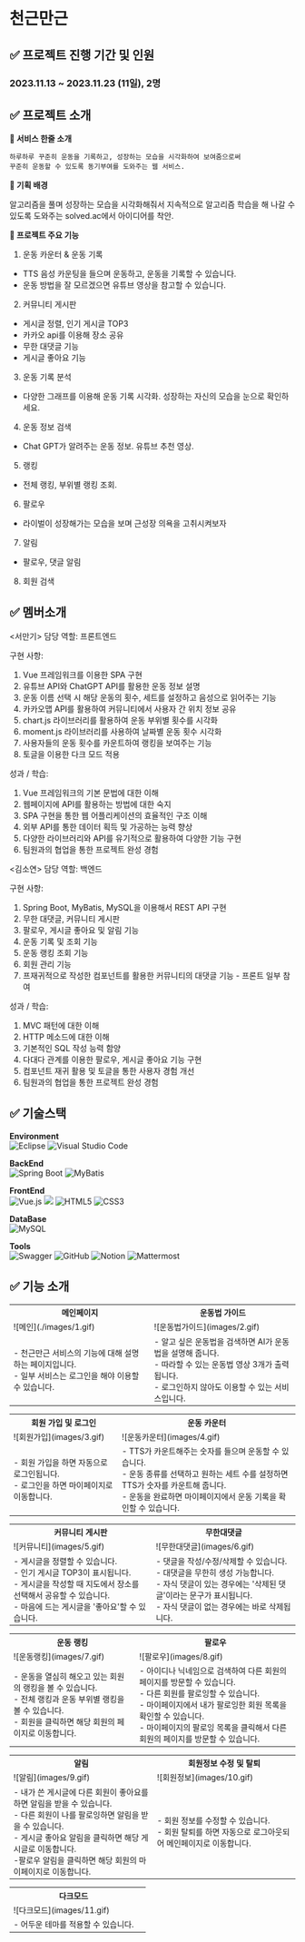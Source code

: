 # 천근만근

## ✅ 프로젝트 진행 기간 및 인원

### 2023.11.13 ~ 2023.11.23 (11일), 2명

## **✅ 프로젝트 소개**

**🚩 서비스 한줄 소개**

```bash
하루하루 꾸준히 운동을 기록하고, 성장하는 모습을 시각화하여 보여줌으로써
꾸준히 운동할 수 있도록 동기부여를 도와주는 웹 서비스.
```

**🚩 기획 배경**

알고리즘을 풀며 성장하는 모습을 시각화해줘서 지속적으로 알고리즘 학습을 해 나갈 수 있도록 도와주는 solved.ac에서 아이디어를 착안.


**🚩 프로젝트 주요 기능**

1. 운동 카운터 & 운동 기록
- TTS 음성 카운팅을 들으며 운동하고, 운동을 기록할 수 있습니다.
- 운동 방법을 잘 모르겠으면 유튜브 영상을 참고할 수 있습니다.

2. 커뮤니티 게시판
- 게시글 정렬, 인기 게시글 TOP3
- 카카오 api를 이용해 장소 공유
- 무한 대댓글 기능
- 게시글 좋아요 기능

3. 운동 기록 분석
- 다양한 그래프를 이용해 운동 기록 시각화. 성장하는 자신의 모습을 눈으로 확인하세요.

4. 운동 정보 검색
- Chat GPT가 알려주는 운동 정보. 유튜브 추천 영상.

5. 랭킹
- 전체 랭킹, 부위별 랭킹 조회.

6. 팔로우
- 라이벌이 성장해가는 모습을 보며 근성장 의욕을 고취시켜보자

7. 알림
- 팔로우, 댓글 알림

8. 회원 검색


## ✅ 멤버소개

<서만기>
담당 역할: 프론트엔드

구현 사항:
1. Vue 프레임워크를 이용한 SPA 구현
2. 유튜브 API와 ChatGPT API를 활용한 운동 정보 설명
3. 운동 이름 선택 시 해당 운동의 횟수, 세트를 설정하고 음성으로 읽어주는 기능
4. 카카오맵 API를 활용하여 커뮤니티에서 사용자 간 위치 정보 공유
5. chart.js 라이브러리를 활용하여 운동 부위별 횟수를 시각화
6. moment.js 라이브러리를 사용하여 날짜별 운동 횟수 시각화
7. 사용자들의 운동 횟수를 카운트하여 랭킹을 보여주는 기능
8. 토글을 이용한 다크 모드 적용

성과 / 학습:
1. Vue 프레임워크의 기본 문법에 대한 이해
2. 웹페이지에 API를 활용하는 방법에 대한 숙지
3. SPA 구현을 통한 웹 어플리케이션의 효율적인 구조 이해
4. 외부 API를 통한 데이터 획득 및 가공하는 능력 향상
5. 다양한 라이브러리와 API를 유기적으로 활용하여 다양한 기능 구현
6. 팀원과의 협업을 통한 프로젝트 완성 경험

<김소연>
담당 역할: 백엔드

구현 사항:
1. Spring Boot, MyBatis, MySQL을 이용해서 REST API 구현
2. 무한 대댓글, 커뮤니티 게시판
3. 팔로우, 게시글 좋아요 및 알림 기능
4. 운동 기록 및 조회 기능
5. 운동 랭킹 조회 기능
6. 회원 관리 기능
7. 프재귀적으로 작성한 컴포넌트를 활용한 커뮤니티의 대댓글 기능 - 프론트 일부 참여

성과 / 학습:
1. MVC 패턴에 대한 이해
2. HTTP 메소드에 대한 이해
3. 기본적인 SQL 작성 능력 함양
4. 다대다 관계를 이용한 팔로우, 게시글 좋아요 기능 구현
5. 컴포넌트 재귀 활용 및 토글을 통한 사용자 경험 개선
6. 팀원과의 협업을 통한 프로젝트 완성 경험


## ✅ 기술스택

**Environment**  
![Eclipse](https://img.shields.io/badge/Eclipse-FE7A16.svg?style=for-the-badge&logo=Eclipse&logoColor=white)
![Visual Studio Code](https://img.shields.io/badge/Visual%20Studio%20Code-007ACC?style=for-the-badge&logo=Visual%20Studio%20Code&logoColor=white)  

**BackEnd**  
![Spring Boot](https://img.shields.io/badge/spring%20boot-%236DB33F.svg?style=for-the-badge&logo=springboot&logoColor=white)
![MyBatis](https://img.shields.io/badge/MyBatis-000000?style=for-the-badge&logo=MyBatis&logoColor=white)  

**FrontEnd**  
![Vue.js](https://img.shields.io/badge/vue.js-%2335495e.svg?style=for-the-badge&logo=vuedotjs&logoColor=%234FC08D)
<img src="https://img.shields.io/badge/javascript-F7DF1E?style=for-the-badge&logo=javascript&logoColor=black"> 
![HTML5](https://img.shields.io/badge/html5-%23E34F26.svg?style=for-the-badge&logo=html5&logoColor=white)
![CSS3](https://img.shields.io/badge/css3-%231572B6.svg?style=for-the-badge&logo=css3&logoColor=white)  

**DataBase**    
![MySQL](https://img.shields.io/badge/mysql-%2300f.svg?style=for-the-badge&logo=mysql&logoColor=white)

**Tools**     
![Swagger](https://img.shields.io/badge/-Swagger-%23Clojure?style=for-the-badge&logo=swagger&logoColor=white)
![GitHub](https://img.shields.io/badge/github-%23121011.svg?style=for-the-badge&logo=github&logoColor=white)
![Notion](https://img.shields.io/badge/Notion-000000?style=for-the-badge&logo=Notion&logoColor=white)
![Mattermost](https://img.shields.io/badge/-Mattermost-blue?style=for-the-badge&logo=mattermost&logoColor=white)


## ✅ 기능 소개
<table>
  <tr>
    <th style="text-align: center;">메인페이지</th>
    <th style="text-align: center;">운동법 가이드</th>
  </tr>
  <tr>
    <td>![메인](./images/1.gif)</td>
    <td>![운동법가이드](images/2.gif)</td>
  </tr>
  <tr>
    <td>- 천근만근 서비스의 기능에 대해 설명하는 페이지입니다. <br>- 일부 서비스는 로그인을 해야 이용할 수 있습니다.</td>
    <td>- 알고 싶은 운동법을 검색하면 AI가 운동법을 설명해 줍니다. <br>- 따라할 수 있는 운동법 영상 3개가 출력됩니다. <br>- 로그인하지 않아도 이용할 수 있는 서비스입니다.</td>
  </tr>
</table>

<table>
  <tr>
    <th style="text-align: center;">회원 가입 및 로그인</th>
    <th style="text-align: center;">운동 카운터</th>
  </tr>
  <tr>
    <td>![회원가입](images/3.gif)</td>
    <td>![운동카운터](images/4.gif)</td>
  </tr>
  <tr>
    <td>- 회원 가입을 하면 자동으로 로그인됩니다. <br>- 로그인을 하면 마이페이지로 이동합니다.</td>
    <td>- TTS가 카운트해주는 숫자를 들으며 운동할 수 있습니다. <br>- 운동 종류를 선택하고 원하는 세트 수를 설정하면 TTS가 숫자를 카운트해 줍니다.  <br>- 운동을 완료하면 마이페이지에서 운동 기록을 확인할 수 있습니다.</td>
  </tr>
</table>

<table>
  <tr>
    <th style="text-align: center;">커뮤니티 게시판</th>
    <th style="text-align: center;">무한대댓글</th>
  </tr>
  <tr>
    <td>![커뮤니티](images/5.gif)</td>
    <td>![무한대댓글](images/6.gif)</td>
  </tr>
  <tr>
    <td>- 게시글을 정렬할 수 있습니다. <br>- 인기 게시글 TOP3이 표시됩니다. <br>- 게시글을 작성할 때 지도에서 장소를 선택해서 공유할 수 있습니다. <br>- 마음에 드는 게시글을 '좋아요'할 수 있습니다. </td>
    <td>- 댓글을 작성/수정/삭제할 수 있습니다. <br>- 대댓글을 무한히 생성 가능합니다. <br>- 자식 댓글이 있는 경우에는 '삭제된 댓글'이라는 문구가 표시됩니다. <br>- 자식 댓글이 없는 경우에는 바로 삭제됩니다. </td>
  </tr>
</table>

<table>
  <tr>
    <th style="text-align: center;">운동 랭킹</th>
    <th style="text-align: center;">팔로우</th>
  </tr>
  <tr>
    <td>![운동랭킹](images/7.gif)</td>
    <td>![팔로우](images/8.gif)</td>
  </tr>
  <tr>
    <td>- 운동을 열심히 해오고 있는 회원의 랭킹을 볼 수 있습니다. <br>- 전체 랭킹과 운동 부위별 랭킹을 볼 수 있습니다. <br>- 회원을 클릭하면 해당 회원의 페이지로 이동합니다.   </td>
    <td>- 아이디나 닉네임으로 검색하여 다른 회원의 페이지를 방문할 수 있습니다. <br>- 다른 회원를 팔로잉할 수 있습니다. <br>- 마이페이지에서 내가 팔로잉한 회원 목록을 확인할 수 있습니다. <br>- 마이페이지의 팔로잉 목록을 클릭해서 다른 회원의 페이지를 방문할 수 있습니다. </td>
  </tr>
</table>

<table>
  <tr>
    <th style="text-align: center;">알림</th>
    <th style="text-align: center;">회원정보 수정 및 탈퇴</th>
  </tr>
  <tr>
    <td>![알림](images/9.gif)</td>
    <td>![회원정보](images/10.gif)</td>
  </tr>
  <tr>
    <td>- 내가 쓴 게시글에 다른 회원이 좋아요를 하면 알림을 받을 수 있습니다. <br>- 다른 회원이 나를 팔로잉하면 알림을 받을 수 있습니다. <br>- 게시글 좋아요 알림을 클릭하면 해당 게시글로 이동합니다. <br>-팔로우 알림을 클릭하면 해당 회원의 마이페이지로 이동합니다.</td>
    <td>- 회원 정보를 수정할 수 있습니다. <br>- 회원 탈퇴를 하면 자동으로 로그아웃되어 메인페이지로 이동합니다. </td>
  </tr>
</table>

<table>
  <tr>
    <th style="text-align: center;">다크모드</th>
    <th style="text-align: center;"></th>
  </tr>
  <tr>
    <td>![다크모드](images/11.gif)</td>
    <td></td>
  </tr>
  <tr>
    <td>- 어두운 테마를 적용할 수 있습니다.</td>
    <td></td>
  </tr>
</table>

